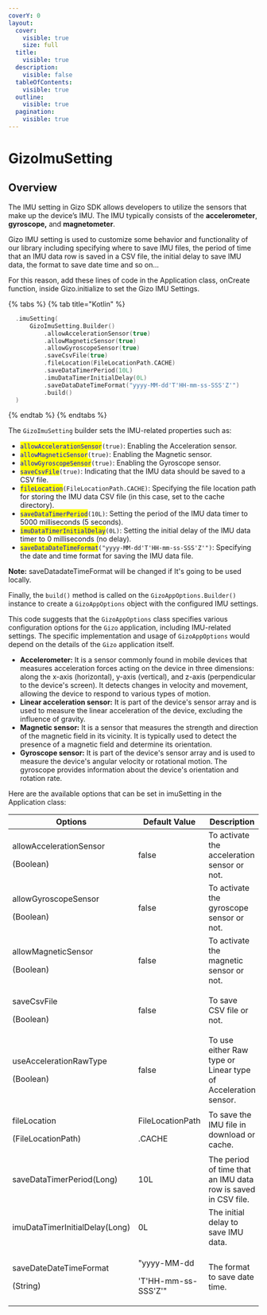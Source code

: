```yaml
---
coverY: 0
layout:
  cover:
    visible: true
    size: full
  title:
    visible: true
  description:
    visible: false
  tableOfContents:
    visible: true
  outline:
    visible: true
  pagination:
    visible: true
---
```


# GizoImuSetting

## Overview

The IMU setting in Gizo SDK allows developers to utilize the sensors that make up the device’s IMU. The IMU typically consists of the **accelerometer**, **gyroscope,** and **magnetometer**.

Gizo IMU setting is used to customize some behavior and functionality of our library including specifying where to save IMU files, the period of time that an IMU data row is saved in a CSV file, the initial delay to save IMU data, the format to save date time and so on...

For this reason, add these lines of code in the Application class, onCreate function, inside Gizo.initialize to set the Gizo IMU Settings.

{% tabs %}
{% tab title="Kotlin" %}
```kotlin
  .imuSetting(
      GizoImuSetting.Builder()
          .allowAccelerationSensor(true)
          .allowMagneticSensor(true)
          .allowGyroscopeSensor(true)
          .saveCsvFile(true)
          .fileLocation(FileLocationPath.CACHE)
          .saveDataTimerPeriod(10L)
          .imuDataTimerInitialDelay(0L)
          .saveDataDateTimeFormat("yyyy-MM-dd'T'HH-mm-ss-SSS'Z'")
          .build()
  )
```
{% endtab %}
{% endtabs %}

The `GizoImuSetting` builder sets the IMU-related properties such as:

* <mark style="color:blue;">`allowAccelerationSensor`</mark>`(true)`: Enabling the Acceleration sensor.
* <mark style="color:blue;">`allowMagneticSensor`</mark>`(true)`: Enabling the Magnetic sensor.
* <mark style="color:blue;">`allowGyroscopeSensor`</mark>`(true)`: Enabling the Gyroscope sensor.
* <mark style="color:blue;">`saveCsvFile`</mark>`(true)`: Indicating that the IMU data should be saved to a CSV file.
* <mark style="color:blue;">`fileLocation`</mark>`(FileLocationPath.CACHE)`: Specifying the file location path for storing the IMU data CSV file (in this case, set to the cache directory).
* <mark style="color:blue;">`saveDataTimerPeriod`</mark>`(10L)`: Setting the period of the IMU data timer to 5000 milliseconds (5 seconds).
* <mark style="color:blue;">`imuDataTimerInitialDelay`</mark>`(0L)`: Setting the initial delay of the IMU data timer to 0 milliseconds (no delay).
* <mark style="color:blue;">`saveDataDateTimeFormat`</mark>`("yyyy-MM-dd'T'HH-mm-ss-SSS'Z'")`: Specifying the date and time format for saving the IMU data file.

**Note:** saveDatadateTimeFormat will be changed if It's going to be used locally.&#x20;



Finally, the `build()` method is called on the `GizoAppOptions.Builder()` instance to create a `GizoAppOptions` object with the configured IMU settings.

This code suggests that the `GizoAppOptions` class specifies various configuration options for the `Gizo` application, including IMU-related settings. The specific implementation and usage of `GizoAppOptions` would depend on the details of the `Gizo` application itself.



* &#x20;**Accelerometer:** It is a sensor commonly found in mobile devices that measures acceleration forces acting on the device in three dimensions: along the x-axis (horizontal), y-axis (vertical), and z-axis (perpendicular to the device's screen). It detects changes in velocity and movement, allowing the device to respond to various types of motion.
* **Linear acceleration sensor:** It is part of the device's sensor array and is used to measure the linear acceleration of the device, excluding the influence of gravity.
* **Magnetic sensor:** It is a sensor that measures the strength and direction of the magnetic field in its vicinity. It is typically used to detect the presence of a magnetic field and determine its orientation.
* **Gyroscope sensor:** It is part of the device's sensor array and is used to measure the device's angular velocity or rotational motion. The gyroscope provides information about the device's orientation and rotation rate.



Here are the available options that can be set in imuSetting in the Application class:

<table><thead><tr><th width="286.3333333333333">Options</th><th width="198">Default Value</th><th>Description</th></tr></thead><tbody><tr><td><p>allowAccelerationSensor</p><p>(Boolean)</p></td><td>false</td><td>To activate the acceleration sensor or not.</td></tr><tr><td><p>allowGyroscopeSensor</p><p>(Boolean)</p></td><td>false</td><td>To activate the gyroscope sensor or not.</td></tr><tr><td><p>allowMagneticSensor</p><p>(Boolean)</p></td><td>false</td><td>To activate the magnetic sensor or not.</td></tr><tr><td><p>saveCsvFile</p><p>(Boolean)</p></td><td>false</td><td>To save CSV file or not.</td></tr><tr><td><p>useAccelerationRawType</p><p>(Boolean)</p></td><td>false</td><td>To use either Raw type or Linear type of Acceleration sensor. </td></tr><tr><td><p>fileLocation</p><p>(FileLocationPath)</p></td><td><p>FileLocationPath</p><p>.CACHE</p></td><td>To save the IMU file in download or cache.</td></tr><tr><td>saveDataTimerPeriod(Long)</td><td>10L</td><td>The period of time that an IMU data row is saved in CSV file.</td></tr><tr><td>imuDataTimerInitialDelay(Long)</td><td>0L</td><td>The initial delay to save IMU data.</td></tr><tr><td><p>saveDateDateTimeFormat</p><p>(String)</p></td><td><p>"yyyy-MM-dd</p><p>'T'HH-mm-ss-SSS'Z'"</p></td><td>The format to save date time.</td></tr></tbody></table>

